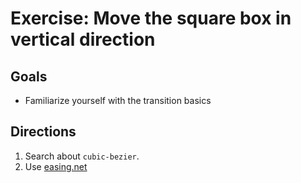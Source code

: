 # Exercise: Move the square box in vertical direction

## Goals

- Familiarize yourself with the transition basics

## Directions

1. Search about `cubic-bezier`.
2. Use [easing.net][easing.net]

[easing.net]: https://easings.net/en
